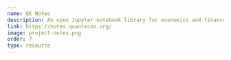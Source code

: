 ```yaml
---
name: QE Notes
description: An open Jupyter notebook library for economics and finance.
link: https://notes.quantecon.org/
image: project-notes.png
order: 7
type: resource
---
```

